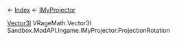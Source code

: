 ← [Index](Api-Index) ← [IMyProjector](Sandbox.ModAPI.Ingame.IMyProjector)

[Vector3I](VRageMath.Vector3I) VRageMath.Vector3I Sandbox.ModAPI.Ingame.IMyProjector.ProjectionRotation